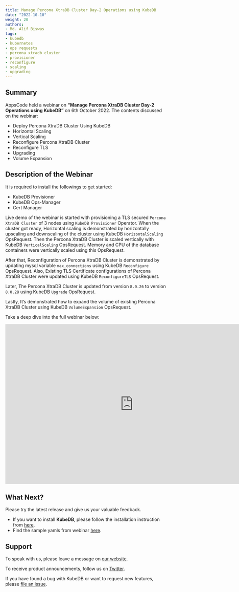 ```yaml
---
title: Manage Percona XtraDB Cluster Day-2 Operations using KubeDB
date: "2022-10-10"
weight: 20
authors:
- Md. Alif Biswas
tags:
- kubedb
- kubernetes
- ops requests
- percona xtradb cluster
- provisioner
- reconfigure
- scaling
- upgrading
---
```


## Summary

AppsCode held a webinar on **“Manage Percona XtraDB Cluster Day-2 Operations using KubeDB”** on 6th October 2022. The contents discussed on the webinar:
- Deploy Percona XtraDB Cluster Using KubeDB
- Horizontal Scaling
- Vertical Scaling
- Reconfigure Percona XtraDB Cluster
- Reconfigure TLS
- Upgrading
- Volume Expansion


## Description of the Webinar

It is required to install the followings to get started:
- KubeDB Provisioner 
- KubeDB Ops-Manager
- Cert Manager

Live demo of the webinar is started with provisioning a TLS secured `Percona XtraDB Cluster` of 3 nodes using `KubeDB Provisioner` Operator.
When the cluster got ready, Horizontal scaling is demonstrated by horizontally upscaling and downscaling of the cluster using KubeDB `HorizontalScaling` OpsRequest. Then the Percona 
XtraDB Cluster is scaled vertically with KubeDB `VerticalScaling` OpsRequest. Memory and CPU of the database containers were vertically scaled using this OpsRequest. 

After that, Reconfiguration of Percona XtraDB Cluster is demonstrated by updating mysql variable `max_connections` using KubeDB `Reconfigure` OpsRequest. Also, Existing TLS Certificate
configurations of Percona XtraDB Cluster were updated using KubeDB `ReconfigureTLS` OpsRequest. 

Later, The Percona XtraDB Cluster is updated from version `8.0.26` to version `8.0.28` using KubeDB `Upgrade` OpsRequest.

Lastly, It’s demonstrated how to expand the volume of existing Percona XtraDB Cluster using KubeDB `VolumeExpansion` OpsRequest.

  Take a deep dive into the full webinar below:

<iframe style="height: 500px; width: 800px" src="https://youtube.com/embed/PsMbpDHg_oU" title="YouTube video player" frameborder="0" allow="accelerometer; autoplay; clipboard-write; encrypted-media; gyroscope; picture-in-picture" allowfullscreen></iframe>

## What Next?

Please try the latest release and give us your valuable feedback.

* If you want to install **KubeDB**, please follow the installation instruction from [here](https://kubedb.com/docs).
* Find the sample yamls from webinar [here](https://github.com/kubedb/project/tree/master/demo/perconaxtradb/webinar-2022.10.06).


## Support

To speak with us, please leave a message on [our website](https://appscode.com/contact/).

To receive product announcements, follow us on [Twitter](https://twitter.com/KubeVault).

If you have found a bug with KubeDB or want to request new features, please [file an issue](https://github.com/kubedb/project/issues/new).
